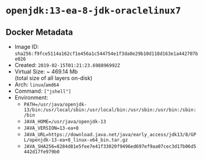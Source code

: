 # `openjdk:13-ea-8-jdk-oraclelinux7`

## Docker Metadata

- Image ID: `sha256:f9fce5114a162cf1e456a1c544754e1f3da0e29b10d118d163e1a442707be026`
- Created: `2019-02-15T01:21:23.698896992Z`
- Virtual Size: ~ 469.14 Mb  
  (total size of all layers on-disk)
- Arch: `linux`/`amd64`
- Command: `["jshell"]`
- Environment:
  - `PATH=/usr/java/openjdk-13/bin:/usr/local/sbin:/usr/local/bin:/usr/sbin:/usr/bin:/sbin:/bin`
  - `JAVA_HOME=/usr/java/openjdk-13`
  - `JAVA_VERSION=13-ea+8`
  - `JAVA_URL=https://download.java.net/java/early_access/jdk13/8/GPL/openjdk-13-ea+8_linux-x64_bin.tar.gz`
  - `JAVA_SHA256=8284d81e5fee7e41f33020f9496ed697ef9aa07cec3d17b06d5442d17fe979b0`
